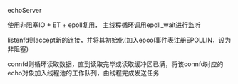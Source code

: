 echoServer

使用非阻塞IO + ET + epoll复用， 主线程循环调用epoll_wait进行监听

listenfd则accept新的连接，并将其初始化(加入epool事件表注册EPOLLIN，设为非阻塞)

connfd则循环读取数据，直到读取完毕或读取缓冲区已满，将该connfd对应的echo对象加入线程池的工作队列，由线程完成发送任务